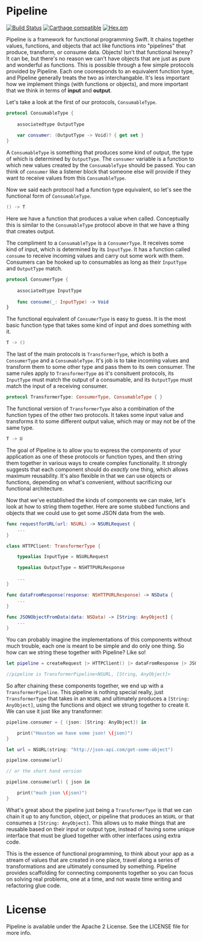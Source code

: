 # Pipeline

[![Build Status](https://travis-ci.org/patgoley/Pipeline.svg?branch=master)](https://travis-ci.org/patgoley/Pipeline) [![Carthage compatible](https://img.shields.io/badge/Carthage-compatible-4BC51D.svg?style=flat)](https://github.com/Carthage/Carthage) [![Hex.pm](https://img.shields.io/hexpm/l/plug.svg?maxAge=2592000)]()

 
Pipeline is a framework for functional programming Swift. It chains together values, functions, and objects that act like functions into "pipelines" that produce, transform, or consume data. Objects! Isn't that functional heresy? It can be, but there's no reason we can't have objects that are just as pure and wonderful as functions. This is possible through a few simple protocols provided by Pipeline. Each one cooresponds to an equivalent function type, and Pipeline generally treats the two as interchangable. It's less important how we implement things (with functions or objects), and more important that we think in terms of **input** and **output**.

Let's take a look at the first of our protocols, `ConsumableType`. 


``` swift
protocol ConsumableType {
    
    associatedtype OutputType
    
    var consumer: (OutputType -> Void)? { get set }
}
```
A `ConsumableType` is something that produces some kind of output, the type of which is determined by `OutputType`. The `consumer` variable is a function to which new values created by the `ConsumableType` should be passed. You can think of `consumer` like a listener block that someone else will provide if they want to receive values from this `ConsumableType`.

Now we said each protocol had a function type equivalent, so let's see the functional form of `ConsumableType`.

``` swift
() -> T
```

Here we have a function that produces a value when called. Conceptually this is similar to the `ConsumableType` protocol above in that we have a thing that creates output.

The compliment to a `ConsumableType` is a `ConsumerType`. It receives some kind of input, which is determined by its `InputType`. It has a function called `consume` to receive incoming values and carry out some work with them. Consumers can be hooked up to consumables as long as their `InputType` and `OutputType` match.

``` swift
protocol ConsumerType {
    
    associatedtype InputType
    
    func consume(_: InputType) -> Void
}
```

The functional equivalent of `ConsumerType` is easy to guess. It is the most basic function type that takes some kind of input and does something with it. 

``` swift
T -> ()
```


The last of the main protocols is `TransformerType`, which is both a `ConsumerType` and a `ConsumableType`. It's job is to take incoming values and transform them to some other type and pass them to its own consumer. The same rules apply to `TransformerType` as it's consituent protocols, its `InputType` must match the output of a consumable, and its `OutputType` must match the input of a receiving consumer.

``` swift
protocol TransformerType: ConsumerType, ConsumableType { }
```

The functional version of `TransformerType` also a combination of the function types of the other two protocols. It takes some input value and transforms it to some different output value, which may or may not be of the same type.

``` swift
T -> U
```

The goal of Pipeline is to allow you to express the components of your application as one of these protocols or function types, and then string them together in various ways to create complex functionality. It strongly suggests that each component should do *exactly* one thing, which allows maximum reusability. It's also flexible in that we can use objects or functions, depending on what's convenient, without sacrificing our functional architecture.

Now that we've established the kinds of components we can make, let's look at how to string them together. Here are some stubbed functions and objects that we could use to get some JSON data from the web.

``` swift
func requestforURL(url: NSURL) -> NSURLRequest {
    ...
}

class HTTPClient: TransformerType {

    typealias InputType = NSURLRequest

    typealias OutputType = NSHTTPURLResponse

    ...
}

func dataFromResponse(response: NSHTTPURLResponse) -> NSData {
    ...
}

func JSONObjectFromData(data: NSData) -> [String: AnyObject] {
    ...
}

```

You can probably imagine the implementations of this components without much trouble, each one is meant to be simple and do only one thing. So how can we string these together with Pipeline? Like so!

``` swift
let pipeline = createRequest |> HTTPClient() |> dataFromResponse |> JSONObjectFromData

//pipeline is TransformerPipeline<NSURL, [String, AnyObject]>
```

So after chaining these components together, we end up with a `TransformerPipeline`. This pipeline is nothing special really, just `TransformerType` that takes in an `NSURL` and ultimately produces a `[String: AnyObject]`, using the functions and object we strung together to create it. We can use it just like any transformer:

``` swift
pipeline.consumer = { (json: [String: AnyObject]) in

    print("Houston we have some json! \(json)")
}

let url = NSURL(string: "http://json-api.com/get-some-object")

pipeline.consume(url)

// or the short hand version

pipeline.consume(url) { json in 

    print("much json \(json)")
}

```

What's great about the pipeline just being a `TransformerType` is that we can chain it up to any function, object, or pipeline that produces an `NSURL` or that consumes a `[String: AnyObject]`. This allows us to make things that are reusable based on their input or output type, instead of having some unique interface that must be glued together with other interfaces using extra code.

This is the essence of functional programming, to think about your app as a stream of values that are created in one place, travel along a series of transformations and are ultimately consumed by something. Pipeline provides scaffolding for connecting components together so you can focus on solving real problems, one at a time, and not waste time writing and refactoring glue code.

# License 

Pipeline is available under the Apache 2 License. See the LICENSE file for more info.